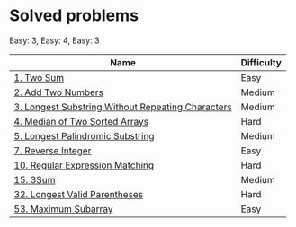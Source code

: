 # Solved problems
Easy: 3, Easy: 4, Easy: 3

Name | Difficulty
--- | ---
[1. Two Sum](https://leetcode.com/problems/two-sum/) | Easy
[2. Add Two Numbers](https://leetcode.com/problems/add-two-numbers/) | Medium
[3. Longest Substring Without Repeating Characters](https://leetcode.com/problems/longest-substring-without-repeating-characters/) | Medium
[4. Median of Two Sorted Arrays](https://leetcode.com/problems/median-of-two-sorted-arrays/) | Hard
[5. Longest Palindromic Substring](https://leetcode.com/problems/longest-palindromic-substring/) | Medium
[7. Reverse Integer](https://leetcode.com/problems/reverse-integer/) | Easy
[10. Regular Expression Matching](https://leetcode.com/problems/regular-expression-matching/) | Hard
[15. 3Sum](https://leetcode.com/problems/3sum/) | Medium
[32. Longest Valid Parentheses](https://leetcode.com/problems/longest-valid-parentheses/) | Hard
[53. Maximum Subarray](https://leetcode.com/problems/maximum-subarray/) | Easy
